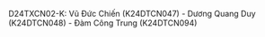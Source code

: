 D24TXCN02-K: Vũ Đức Chiến (K24DTCN047) - Dương Quang Duy (K24DTCN048) - Đàm Công Trung (K24DTCN094)
